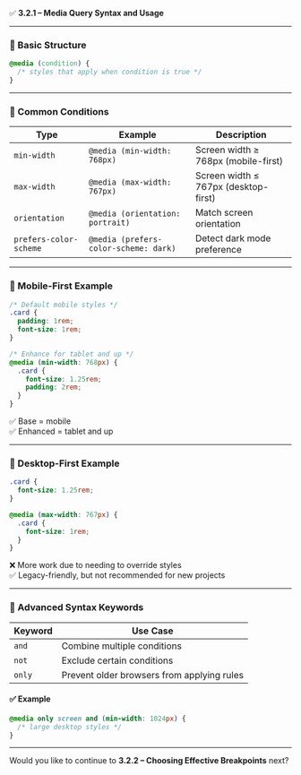 ✅ **3.2.1 – Media Query Syntax and Usage**

---

### 🧠 Basic Structure

```css
@media (condition) {
  /* styles that apply when condition is true */
}
```

---

### 🔧 Common Conditions

|Type|Example|Description|
|---|---|---|
|`min-width`|`@media (min-width: 768px)`|Screen width ≥ 768px (mobile-first)|
|`max-width`|`@media (max-width: 767px)`|Screen width ≤ 767px (desktop-first)|
|`orientation`|`@media (orientation: portrait)`|Match screen orientation|
|`prefers-color-scheme`|`@media (prefers-color-scheme: dark)`|Detect dark mode preference|

---

### 🧪 Mobile-First Example

```css
/* Default mobile styles */
.card {
  padding: 1rem;
  font-size: 1rem;
}

/* Enhance for tablet and up */
@media (min-width: 768px) {
  .card {
    font-size: 1.25rem;
    padding: 2rem;
  }
}
```

✅ Base = mobile  
✅ Enhanced = tablet and up

---

### 🧪 Desktop-First Example

```css
.card {
  font-size: 1.25rem;
}

@media (max-width: 767px) {
  .card {
    font-size: 1rem;
  }
}
```

❌ More work due to needing to override styles  
✅ Legacy-friendly, but not recommended for new projects

---

### 🧠 Advanced Syntax Keywords

|Keyword|Use Case|
|---|---|
|`and`|Combine multiple conditions|
|`not`|Exclude certain conditions|
|`only`|Prevent older browsers from applying rules|

#### ✅ Example

```css
@media only screen and (min-width: 1024px) {
  /* large desktop styles */
}
```

---

Would you like to continue to **3.2.2 – Choosing Effective Breakpoints** next?